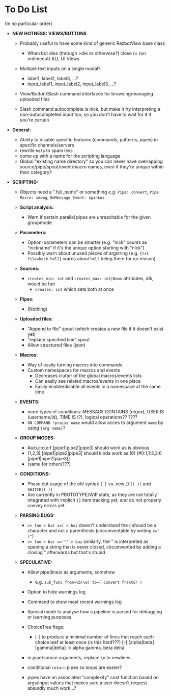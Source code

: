 # To Do List

(In no particular order)


* **NEW HOTNESS: VIEWS/BUTTONS**

    * Probably useful to have some kind of generic RezbotView base class
        * When bot dies (through >die or otherwise?) close (= run ontimeout) ALL UI Views

    * Multiple text inputs on a single modal?
        * label1, label2, label3, ...?
        * input_label1, input_label2, input_label3, ...?

    * View/Button/Slash command interfaces for browsing/managing uploaded files

    * Slash command autocomplete is nice, but make it *try* interpreting a non-autocompleted input too, so you don't have to wait for it if you're certain


* **General:**
    * Ability to disable specific features (commands, patterns, pipes) in specific channels/servers
    * rewrite `help` to spam less
    * come up with a name for the scripting language
    * Global "existing name directory" so you can never have overlapping source/pipe/spout/event/macro names, even if they're unique within their category?

* **SCRIPTING:**

    * Objects need a ".full_name" or something e.g. `Pipe: convert`, `Pipe Macro: smoog`, `OnMessage Event: spinkus`

    * **Script analysis:**
        * Warn if certain parallel pipes are unreachable for the given groupmode

    * **Parameters:**
        * Option-parameters can be smarter (e.g. "nick" counts as "nickname" if it's the unique option starting with "nick")
        * Possibly warn about unused pieces of argstring (e.g. `{txt file=heck hell}` warns about `hell` being there for no reason)

    * **Sources:**
        * `creates_min: int` and `creates_max: int|None` attributes, idk, would be fun
            * `creates: int` which sets both at once

    * **Pipes:**
        * (Nothing)

    * **Uploaded files:**
        * "Append to file" spout (which creates a new file if it doesn't exist yet)
        * "replace specified line" spout
        * Allow structured files (json)

    * **Macros:**
        * Way of easily turning macros into commands
        * Custom namespaces for macros and events
            * Decreases clutter of the global macros/events lists
            * Can easily see related macros/events in one place
            * Easily enable/disable all events in a namespace at the same time

    * **EVENTS:**
        * more types of conditions: MESSAGE CONTAINS (regex), USER IS (username/id), TIME IS (?), logical operations?? ????
        * `ON COMMAND !praise name` would allow acces to argument `name` by using `{arg name}`?

    * **GROUP MODES:**
        * #a:b,c:d,e:f [pipe1|pipe2|pipe3]           should work as is obvious
        * (1,2,3) [pipe1|pipe2|pipe3]       should kinda work as    (6) (#0:1,1:3,3:6 [pipe1|pipe2|pipe3])
        * (same for others???)

    * **CONDITIONS:**
        * Phase out usage of the old syntax `{ }` vs. new `IF(( ))` and `SWITCH(( ))`
        * Are currently in PROTOTYPE/WIP state, as they are not totally integrated with implicit `{}` item tracking yet, and do not properly convey errors yet.

    * **PARSING BUGS:**
        * `>> foo > bar x=( > baz` doesn't understand the ( should be a character and not a parenthesis (circumventable by writing `x="("`)
        * `>> foo > bar x='"' > baz` similarly, the " is interpreted as opening a string that is never closed, circumvented by adding a closing " afterwards but that's stupid

    * **SPECULATIVE:**
        * Allow pipe(line)s as arguments, somehow
            * e.g. `sub_func from=\b(\w) to=( convert fraktur )`

        * Option to hide warnings log
        * Command to show most recent warnings log
        * Special mode to analyse how a pipeline is parsed for debugging or learning purposes
        * ChoiceTree flags:
            * [-] to produce a minimal number of lines that reach each choice leaf at least once (is this hard???)
                [-] [alpha|beta] [gamma|delta] → alpha gamma, beta delta
        * in pipe/source arguments, replace `\n` to newlines
        * conditional `return` pipes so loops are easier?
        * pipes have an associated "complexity" cost function based on args/input values that makes sure a user doesn't request absurdly much work...?